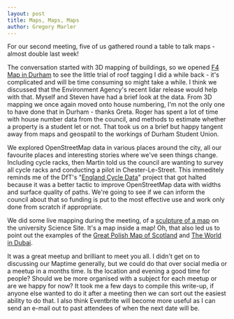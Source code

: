```yaml
---
layout: post
title: Maps, Maps, Maps
author: Gregory Marler
---
```


For our second meeting, five of us gathered round a table to talk maps - almost double last week!

The conversation started with 3D mapping of buildings, so we opened [F4 Map in Durham](http://demo.f4map.com/#lat=54.7709423&lon=-1.5720877&zoom=20&camera.theta=63.564) to see the little trial of roof tagging I did a while back - it's complicated and will be time consuming so might take a while. I think we discussed that the Environment Agency's recent lidar release would help with that. Myself and Steven have had a brief look at the data. From 3D mapping we once again moved onto house numbering, I'm not the only one to have done that in Durham - thanks Greta. Roger has spent a lot of time with house number data from the council, and methods to estimate whether a property is a student let or not. That took us on a brief but happy tangent away from maps and geospatil to the workings of Durham Student Union.

We explored OpenStreetMap data in various places around the city, all our favourite places and interesting stories where we've seen things change. Including cycle racks, then Martin told us the council are wanting to survey all cycle racks and conducting a pilot in Chester-Le-Street. This immeditely reminds me of the DfT's "[England Cycle Data](http://wiki.openstreetmap.org/wiki/England_Cycling_Data_project#Background)" project that got halted because it was a better tactic to improve OpenStreetMap data with widths and surface quality of paths. We're going to see if we can inform the council about that so funding is put to the most effective use and work only done from scratch if appropriate.

We did some live mapping during the meeting, of a [sculpture of a map](http://www.openstreetmap.org/node/3787925251#map=18/54.76855/-1.57386) on the university Science Site. It's a map inside a map! Oh, that also led us to point out the examples of the [Great Polish Map of Scotland](http://www.livingwithdragons.com/2013/01/a-geographic-information-systemgis-without-electricity) and [The World in Dubai](http://www.openstreetmap.org/#map=16/25.2237/55.1617).

It was a great meetup and brilliant to meet you all. I didn't get on to discussing our Maptime generally, but we could do that over social media or a meetup in a months time. Is the location and evening a good time for people? Should we be more organised with a subject for each meetup or are we happy for now? It took me a few days to compile this write-up, if anyone else wanted to do it after a meeting then we can sort out the easiest ability to do that. I also think Eventbrite will become more useful as I can send an e-mail out to past attendees of when the next date will be.